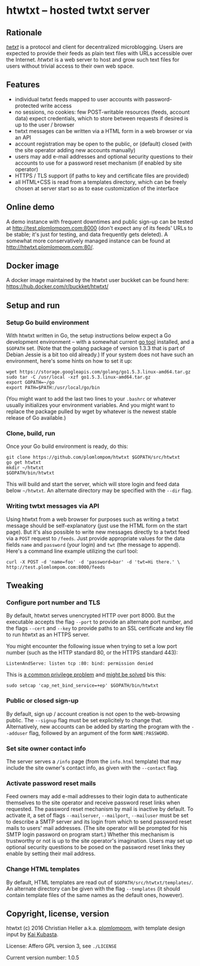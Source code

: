# htwtxt – hosted twtxt server

## Rationale

[*twtxt*](https://github.com/buckket/twtxt) is a protocol and client for
decentralized microblogging. Users are expected to provide their feeds as plain
text files with URLs accessible over the Internet. *htwtxt* is a web server to
host and grow such text files for users without trivial access to their own web
space.

## Features

- individual twtxt feeds mapped to user accounts with password-protected write
  access
- no sessions, no cookies: few POST-writable resources (feeds, account data)
  expect credentials, which to store between requests if desired is up to the
  user / browser
- twtxt messages can be written via a HTML form in a web browser or via an API
- account registration may be open to the public, or (default) closed (with the
  site operator adding new accounts manually)
- users may add e-mail addresses and optional security questions to their
  accounts to use for a password reset mechanism (if enabled by site operator)
- HTTPS / TLS support (if paths to key and certificate files are provided)
- all HTML+CSS is read from a templates directory, which can be freely chosen at
  server start so as to ease customization of the interface
 
## Online demo

A demo instance with frequent downtimes and public sign-up can be tested at
<http://test.plomlompom.com:8000> (don't expect any of its feeds' URLs to be
stable; it's just for testing, and data frequently gets deleted). A somewhat
more conservatively managed instance can be found at
<http://htwtxt.plomlompom.com:80/>.

## Docker image

A docker image maintained by the htwtxt user buckket can be found here:
<https://hub.docker.com/r/buckket/htwtxt/>

## Setup and run

### Setup Go build environment

With htwtxt written in Go, the setup instructions below expect a Go development
environment – with a somewhat current [go tool](https://golang.org/cmd/go/)
installed, and a `$GOPATH` set. (Note that the golang package of version 1.3.3
that is part of Debian Jessie is a bit too old already.) If your system does not
have such an environment, here's some hints on how to set it up:

    wget https://storage.googleapis.com/golang/go1.5.3.linux-amd64.tar.gz
    sudo tar -C /usr/local -xzf go1.5.3.linux-amd64.tar.gz
    export GOPATH=~/go
    export PATH=$PATH:/usr/local/go/bin

(You might want to add the last two lines to your `.bashrc` or whatever usually
initializes your environment variables. And you might want to replace the
package pulled by wget by whatever is the newest stable release of Go
available.)

### Clone, build, run

Once your Go build environment is ready, do this:

    git clone https://github.com/plomlompom/htwtxt $GOPATH/src/htwtxt
    go get htwtxt
    mkdir ~/htwtxt
    $GOPATH/bin/htwtxt

This will build and start the server, which will store login and feed data below
`~/htwtxt`. An alternate directory may be specified with the `--dir` flag.

### Writing twtxt messages via API

Using htwtxt from a web browser for purposes such as writing a twtxt message
should be self-explanatory (just use the HTML form on the start page). But it's
also possible to write new messages directly to a twtxt feed via a `POST`
request to `/feeds`. Just provide appropriate values for the data fields `name`
and `password` (your login) and `twt` (the message to append). Here's a command
line example utilizing the curl tool:

    curl -X POST -d 'name=foo' -d 'password=bar' -d 'twt=Hi there.' \
    http://test.plomlompom.com:8000/feeds

## Tweaking

### Configure port number and TLS

By default, htwtxt serves unencrypted HTTP over port 8000. But the executable
accepts the flag `--port` to provide an alternate port number, and the flags
`--cert` and `--key` to provide paths to an SSL certificate and key file to run
htwtxt as an HTTPS server.

You might encounter the following issue when trying to set a low port number
(such as the HTTP standard 80, or the HTTPS standard 443):

    ListenAndServe: listen tcp :80: bind: permission denied

This is [a common privilege problem](http://stackoverflow.com/q/413807) and
[might be solved](http://stackoverflow.com/a/414258) bis this:

    sudo setcap 'cap_net_bind_service=+ep' $GOPATH/bin/htwtxt

### Public or closed sign-up

By default, sign up / account creation is not open to the web-browsing public.
The `--signup` flag must be set explicitely to change that. Alternatively, new
accounts can be added by starting the program with the `--adduser` flag,
followed by an argument of the form `NAME:PASSWORD`.

### Set site owner contact info

The server serves a `/info` page (from the `info.html` template) that may
include the site owner's contact info, as given with the `--contact` flag.

### Activate password reset mails

Feed owners may add e-mail addresses to their login data to authenticate
themselves to the site operator and receive password reset links when requested.
The password reset mechanism by mail is inactive by default. To activate it, a
set of flags `--mailserver`, `--mailport`, `--mailuser` must be set to describe
a SMTP server and its login from which to send password reset mails to users'
mail addresses. (The site operator will be prompted for his SMTP login password
on program start.) Whether this mechanism is trustworthy or not is up to the
site operator's imagination. Users may set up optional security questions to be
posed on the password reset links they enable by setting their mail address.

### Change HTML templates

By default, HTML templates are read out of `$GOPATH/src/htwtxt/templates/`. An
alternate directory can be given with the flag `--templates` (it should contain
template files of the same names as the default ones, however).

## Copyright, license, version

htwtxt (c) 2016 Christian Heller a.k.a. [plomlompom](http://www.plomlompom.de),
with template design input by [Kai Kubasta](http://kaikubasta.de).

License: Affero GPL version 3, see `./LICENSE`

Current version number: 1.0.5
